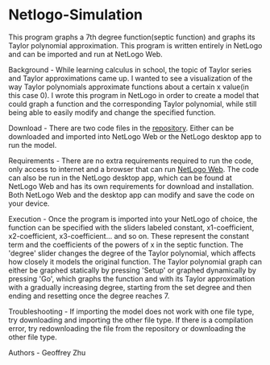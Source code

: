 # Netlogo-Simulation

This program graphs a 7th degree function(septic function) and graphs its Taylor polynomial approximation. This program is written entirely in NetLogo and can be imported and run at NetLogo Web.  

Background - While learning calculus in school, the topic of Taylor series and Taylor approximations came up. I wanted to see a visualization of the way Taylor polynomials approximate functions about a certain x value(in this case 0). I wrote this program in NetLogo in order to create a model that could graph a function and the corresponding Taylor polynomial, while still being able to easily modify and change the specified function. 

Download - There are two code files in the [repository](https://github.com/gzhu-2025/netlogo-simulation). Either can be downloaded and imported into NetLogo Web or the NetLogo desktop app to run the model. 

Requirements - There are no extra requirements required to run the code, only access to internet and a browser that can run [NetLogo Web](https://www.netlogoweb.org). The code can also be run in the NetLogo desktop app, which can be found at NetLogo Web and has its own requirements for download and installation. Both NetLogo Web and the desktop app can modify and save the code on your device. 

Execution - Once the program is imported into your NetLogo of choice, the function can be specified with the sliders labeled constant, x1-coefficient, x2-coefficient, x3-coefficient... and so on. These represent the constant term and the coefficients of the powers of x in the septic function. The 'degree' slider changes the degree of the Taylor polynomial, which affects how closely it models the original function. The Taylor polynomial graph can either be graphed statically by pressing 'Setup' or graphed dynamically by pressing 'Go', which graphs the function and with its Taylor approximation with a gradually increasing degree, starting from the set degree and then ending and resetting once the degree reaches 7.

Troubleshooting - If importing the model does not work with one file type, try downloading and importing the other file type. If there is a compilation error, try redownloading the file from the repository or downloading the other file type. 

Authors - Geoffrey Zhu
